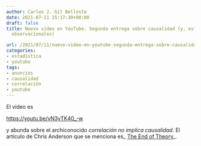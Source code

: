 ```yaml
---
author: Carlos J. Gil Bellosta
date: 2021-07-11 15:17:30+00:00
draft: false
title: Nuevo vídeo en YouTube. Segunda entrega sobre causalidad (y, esta vez, datos
  observacionales)

url: /2021/07/11/nuevo-video-en-youtube-segunda-entrega-sobre-causalidad-y-esta-vez-datos-observacionales/
categories:
- estadística
- youtube
tags:
- anuncios
- causalidad
- correlación
- youtube
---
```





El vídeo es








https://youtu.be/vN3yTK40_-w








y abunda sobre el archiconocido _correlación no implica causalidad_. El artículo de Chris Anderson que se menciona es_ [The End of Theory](https://www.wired.com/2008/06/pb-theory/)_.



